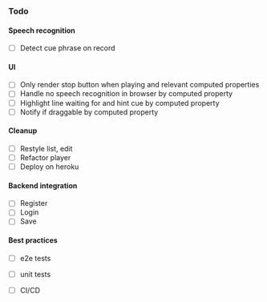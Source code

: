 ### Todo

#### Speech recognition
- [ ] Detect cue phrase on record

#### UI
- [ ] Only render stop button when playing and relevant computed properties
- [ ] Handle no speech recognition in browser by computed property
- [ ] Highlight line waiting for and hint cue by computed property
- [ ] Notify if draggable by computed property

#### Cleanup
- [ ] Restyle list, edit 
- [ ] Refactor player
- [ ] Deploy on heroku

#### Backend integration
- [ ] Register
- [ ] Login
- [ ] Save

#### Best practices
- [ ] e2e tests
- [ ] unit tests
- [ ] CI/CD

